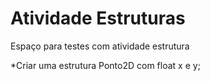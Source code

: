# Atividade Estruturas

Espaço para testes com atividade estrutura

*Criar uma estrutura Ponto2D com float x e y; 
